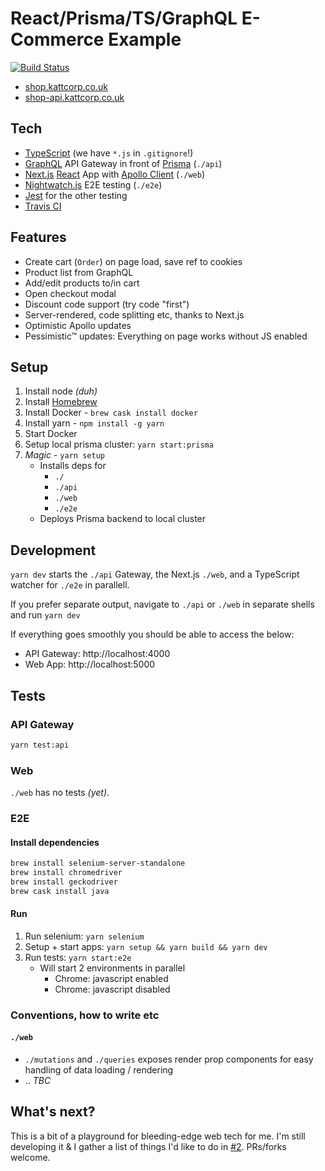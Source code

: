 # React/Prisma/TS/GraphQL E-Commerce Example

[![Build Status](https://img.shields.io/travis/KATT/shop.svg)](https://travis-ci.org/KATT/shop)

* [shop.kattcorp.co.uk](https://shop.kattcorp.co.uk)
* [shop-api.kattcorp.co.uk](https://shop-api.kattcorp.co.uk)

## Tech

* [TypeScript](typescriptlang.org) (we have `*.js` in `.gitignore`!)
* [GraphQL](http://graphql.org/) API Gateway in front of [Prisma](https://prismagraphql.com) (`./api`)
* [Next.js](https://github.com/zeit/next.js/) [React](https://reactjs.org/) App with [Apollo Client](https://www.apollographql.com/) (`./web`)
* [Nightwatch.js](http://nightwatchjs.org/) E2E testing (`./e2e`)
* [Jest](https://facebook.github.io/jest/) for the other testing
* [Travis CI](travis-ci.org)

## Features

* Create cart (`Order`) on page load, save ref to cookies
* Product list from GraphQL
* Add/edit products to/in cart
* Open checkout modal
* Discount code support (try code "first")
* Server-rendered, code splitting etc, thanks to Next.js
* Optimistic Apollo updates
* Pessimistic™ updates: Everything on page works without JS enabled

## Setup

1.  Install node _(duh)_
1.  Install [Homebrew](https://brew.sh/)
1.  Install Docker - `brew cask install docker`
1.  Install yarn - `npm install -g yarn`
1.  Start Docker
1.  Setup local prisma cluster: `yarn start:prisma`
1.  _Magic_ - `yarn setup`
    * Installs deps for
      * `./`
      * `./api`
      * `./web`
      * `./e2e`
    * Deploys Prisma backend to local cluster

## Development

`yarn dev` starts the `./api` Gateway, the Next.js `./web`, and a TypeScript watcher for `./e2e` in parallell.

If you prefer separate output, navigate to `./api` or `./web` in separate shells and run `yarn dev`

If everything goes smoothly you should be able to access the below:

* API Gateway: http://localhost:4000
* Web App: http://localhost:5000

## Tests

### API Gateway

```sh
yarn test:api
```

### Web

`./web` has no tests _(yet)_.

### E2E

#### Install dependencies

```sh
brew install selenium-server-standalone
brew install chromedriver
brew install geckodriver
brew cask install java
```

#### Run

1.  Run selenium: `yarn selenium`
1.  Setup + start apps: `yarn setup && yarn build && yarn dev`
1.  Run tests: `yarn start:e2e`
    * Will start 2 environments in parallel
      * Chrome: javascript enabled
      * Chrome: javascript disabled

### Conventions, how to write etc

#### `./web`

* `./mutations` and `./queries` exposes render prop components for easy handling of data loading / rendering
* .. _TBC_

## What's next?

This is a bit of a playground for bleeding-edge web tech for me. I'm still developing it & I gather a list of things I'd like to do in [#2](https://github.com/KATT/react-prisma-graphql-shopping-cart/issues/2). PRs/forks welcome.
